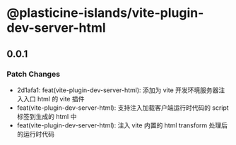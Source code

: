 # @plasticine-islands/vite-plugin-dev-server-html

## 0.0.1

### Patch Changes

- 2d1afa1: feat(vite-plugin-dev-server-html): 添加为 vite 开发环境服务器注入入口 html 的 vite 插件
- feat(vite-plugin-dev-server-html): 支持注入加载客户端运行时代码的 script 标签到生成的 html 中
- feat(vite-plugin-dev-server-html): 注入 vite 内置的 html transform 处理后的运行时代码
